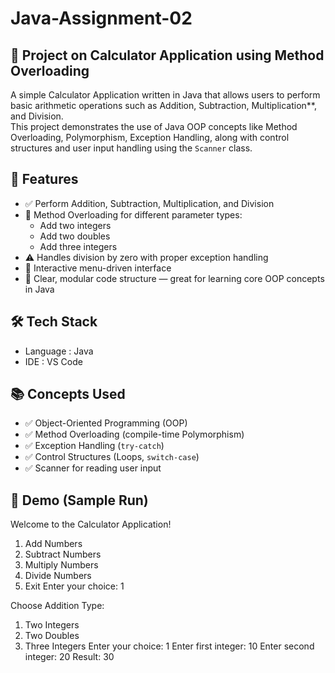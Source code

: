 # Java-Assignment-02

## 🧮 Project on Calculator Application using Method Overloading

A simple Calculator Application written in Java that allows users to perform basic arithmetic operations such as Addition, Subtraction, Multiplication**, and Division.  
This project demonstrates the use of Java OOP concepts like Method Overloading, Polymorphism, Exception Handling, along with control structures and user input handling using the `Scanner` class.

## 📌 Features

- ✅ Perform Addition, Subtraction, Multiplication, and Division
- 🔁 Method Overloading for different parameter types:
  - Add two integers
  - Add two doubles
  - Add three integers
- ⚠️ Handles division by zero with proper exception handling
- 🧭 Interactive menu-driven interface
- 🧱 Clear, modular code structure — great for learning core OOP concepts in Java

## 🛠️ Tech Stack

- Language : Java  
- IDE : VS Code

## 📚 Concepts Used

- ✅ Object-Oriented Programming (OOP)
- ✅ Method Overloading (compile-time Polymorphism)
- ✅ Exception Handling (`try-catch`)
- ✅ Control Structures (Loops, `switch-case`)
- ✅ Scanner for reading user input

## 📸 Demo (Sample Run)

Welcome to the Calculator Application!
1. Add Numbers
2. Subtract Numbers
3. Multiply Numbers
4. Divide Numbers
5. Exit
Enter your choice: 1

Choose Addition Type:
1. Two Integers
2. Two Doubles
3. Three Integers
Enter your choice: 1
Enter first integer: 10
Enter second integer: 20
Result: 30



   
